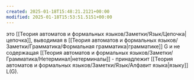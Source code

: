 ```yaml
---
created: 2025-01-18T15:48:21.2121+00:00
modified: 2025-01-18T15:53:51.5151+00:00
---
```

это [[Теория автоматов и формальных языков/Заметки/Язык/Цепочка|цепочка]], выводимая в [[Теория автоматов и формальных языков/Заметки/Грамматика/Формальная грамматика|грамматике]] G и не содержащая [[Теория автоматов и формальных языков/Заметки/Грамматика/Нетерминал|нетерминалы]] - принадлежит [[Теория автоматов и формальных языков/Заметки/Язык/Алфавит языка|языку]] L(G).